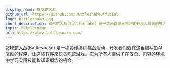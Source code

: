 ```yaml
---
display_name: 贪吃蛇大战
github_url: https://github.com/BattlesnakeOfficial
logo: battlesnake.png
short_description: 贪吃蛇大战(Battlesnake) 是一款来自世界各地的开发人员玩的多人编程游戏。。
topic: battlesnake
url: https://play.battlesnake.com/
---
```

贪吃蛇大战(Battlesnake) 是一项协作编程挑战活动，开发者们要在这里编写由AI驱动的程序，让这些程序来玩贪吃蛇游戏。它为所有人提供了在安全、包容的环境中学习实用技能和知识概念的机会。